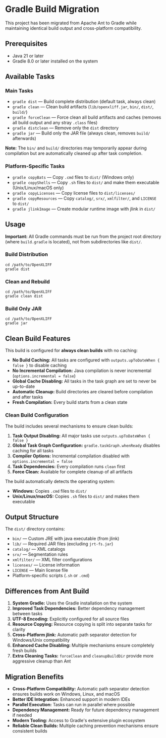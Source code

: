 
# Gradle Build Migration

This project has been migrated from Apache Ant to Gradle while maintaining identical build output and cross-platform compatibility.

## Prerequisites

- Java 21 or later
- Gradle 8.0 or later installed on the system

## Available Tasks

### Main Tasks

- `gradle dist` — Build complete distribution (default task, always clean)
- `gradle clean` — Clean build artifacts (`lib/openxliff.jar`, `bin/`, `dist/`, `build/`)
- `gradle forceClean` — Force clean all build artifacts and caches (removes all build output and any stray `.class` files)
- `gradle distclean` — Remove only the `dist` directory
- `gradle jar` — Build only the JAR file (always clean, removes `build/` afterwards)

**Note:** The `bin/` and `build/` directories may temporarily appear during compilation but are automatically cleaned up after task completion.

### Platform-Specific Tasks

- `gradle copyBats` — Copy `.cmd` files to `dist/` (Windows only)
- `gradle copyShells` — Copy `.sh` files to `dist/` and make them executable (Unix/Linux/macOS only)
- `gradle copyLicenses` — Copy license files to `dist/licenses/`
- `gradle copyResources` — Copy `catalog/`, `srx/`, `xmlfilter/`, and `LICENSE` to `dist/`
- `gradle jlinkImage` — Create modular runtime image with jlink in `dist/`

## Usage

**Important:** All Gradle commands must be run from the project root directory (where `build.gradle` is located), not from subdirectories like `dist/`.

### Build Distribution

    cd /path/to/OpenXLIFF
    gradle dist

### Clean and Rebuild

    cd /path/to/OpenXLIFF
    gradle clean dist

### Build Only JAR

    cd /path/to/OpenXLIFF
    gradle jar

## Clean Build Features

This build is configured for **always clean builds** with no caching:

- **No Build Caching:** All tasks are configured with `outputs.upToDateWhen { false }` to disable caching
- **No Incremental Compilation:** Java compilation is never incremental (`options.incremental = false`)
- **Global Cache Disabling:** All tasks in the task graph are set to never be up-to-date
- **Automatic Cleanup:** Build directories are cleared before compilation and after tasks
- **Fresh Compilation:** Every build starts from a clean state

### Clean Build Configuration

The build includes several mechanisms to ensure clean builds:

1. **Task Output Disabling:** All major tasks use `outputs.upToDateWhen { false }`
2. **Global Task Graph Configuration:** `gradle.taskGraph.whenReady` disables caching for all tasks
3. **Compiler Options:** Incremental compilation disabled with `options.incremental = false`
4. **Task Dependencies:** Every compilation runs `clean` first
5. **Force Clean:** Available for complete cleanup of all artifacts

The build automatically detects the operating system:

- **Windows:** Copies `.cmd` files to `dist/`
- **Unix/Linux/macOS:** Copies `.sh` files to `dist/` and makes them executable

## Output Structure

The `dist/` directory contains:

- `bin/` — Custom JRE with java executable (from jlink)
- `lib/` — Required JAR files (excluding `jrt-fs.jar`)
- `catalog/` — XML catalogs
- `srx/` — Segmentation rules
- `xmlfilter/` — XML filter configurations
- `licenses/` — License information
- `LICENSE` — Main license file
- Platform-specific scripts (`.sh` or `.cmd`)

## Differences from Ant Build

1. **System Gradle:** Uses the Gradle installation on the system
2. **Improved Task Dependencies:** Better dependency management between tasks
3. **UTF-8 Encoding:** Explicitly configured for all source files
4. **Resource Copying:** Resource copying is split into separate tasks for clarity
5. **Cross-Platform jlink:** Automatic path separator detection for Windows/Unix compatibility
6. **Enhanced Cache Disabling:** Multiple mechanisms ensure completely fresh builds
7. **Extra Cleaning Tasks:** `forceClean` and `cleanupBuildDir` provide more aggressive cleanup than Ant

## Migration Benefits

- **Cross-Platform Compatibility:** Automatic path separator detection ensures builds work on Windows, Linux, and macOS
- **Better IDE Integration:** Enhanced support in modern IDEs
- **Parallel Execution:** Tasks can run in parallel where possible
- **Dependency Management:** Ready for future dependency management if needed
- **Modern Tooling:** Access to Gradle's extensive plugin ecosystem
- **Reliable Clean Builds:** Multiple caching prevention mechanisms ensure consistent builds

